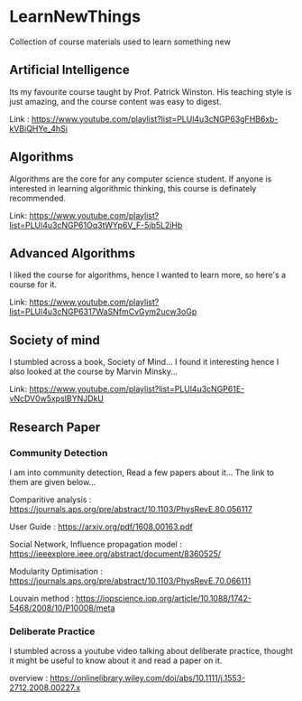# LearnNewThings
Collection of course materials used to learn something new

## Artificial Intelligence
Its my favourite course taught by Prof. Patrick Winston. His teaching style is just amazing, and the course content was easy to digest.

Link : https://www.youtube.com/playlist?list=PLUl4u3cNGP63gFHB6xb-kVBiQHYe_4hSi

## Algorithms

Algorithms are the core for any computer science student. If anyone is interested in learning algorithmic thinking, this course is definately recommended.

Link: https://www.youtube.com/playlist?list=PLUl4u3cNGP61Oq3tWYp6V_F-5jb5L2iHb

## Advanced Algorithms

I liked the course for algorithms, hence I wanted to learn more, so here's a course for it.

Link: https://www.youtube.com/playlist?list=PLUl4u3cNGP6317WaSNfmCvGym2ucw3oGp


## Society of mind

I stumbled across a book, Society of Mind... I found it interesting hence I also looked at the course by Marvin Minsky...

Link: https://www.youtube.com/playlist?list=PLUl4u3cNGP61E-vNcDV0w5xpsIBYNJDkU


## Research Paper

### Community Detection
I am into community detection, Read a few papers about it... The link to them are given below...

Comparitive analysis : https://journals.aps.org/pre/abstract/10.1103/PhysRevE.80.056117

User Guide : https://arxiv.org/pdf/1608.00163.pdf

Social Network, Influence propagation model : https://ieeexplore.ieee.org/abstract/document/8360525/

Modularity Optimisation : https://journals.aps.org/pre/abstract/10.1103/PhysRevE.70.066111

Louvain method : https://iopscience.iop.org/article/10.1088/1742-5468/2008/10/P10008/meta


### Deliberate Practice

I stumbled across a youtube video talking about deliberate practice, thought it might be useful to know about it and read a paper on it.

overview : https://onlinelibrary.wiley.com/doi/abs/10.1111/j.1553-2712.2008.00227.x


